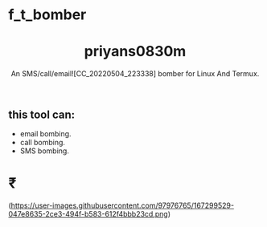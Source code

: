 # f_t_bomber

<h1 align="center">priyans0830m</h1>
<p align="center">An SMS/call/email![CC_20220504_223338]
 bomber for Linux And Termux.</p><br>


## this tool can:
* email bombing. 
* call bombing.
* SMS bombing.

# ₹

(https://user-images.githubusercontent.com/97976765/167299529-047e8635-2ce3-494f-b583-612f4bbb23cd.png)
